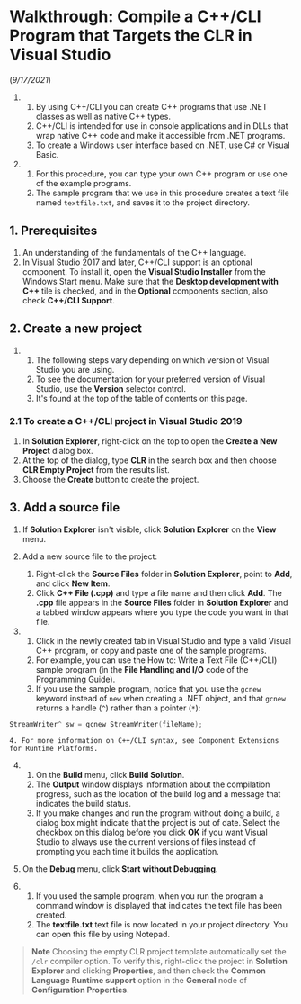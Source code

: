 # Walkthrough: Compile a C++/CLI Program that Targets the CLR in Visual Studio

(*9/17/2021*)

1.
    1. By using C++/CLI you can create C++ programs that use .NET classes as well as native C++ types.
    2. C++/CLI is intended for use in console applications and in DLLs that wrap native C++ code and make it accessible from .NET programs.
    3. To create a Windows user interface based on .NET, use C# or Visual Basic.

2.
    1. For this procedure, you can type your own C++ program or use one of the example programs.
    2. The sample program that we use in this procedure creates a text file named `textfile.txt`, and saves it to the project directory.

## 1. Prerequisites

1. An understanding of the fundamentals of the C++ language.
2. In Visual Studio 2017 and later, C++/CLI support is an optional component. To install it, open the **Visual Studio Installer** from the Windows Start menu. Make sure that the **Desktop development with C++** tile is checked, and in the **Optional** components section, also check **C++/CLI Support**.

## 2. Create a new project

1.
    1. The following steps vary depending on which version of Visual Studio you are using.
    2. To see the documentation for your preferred version of Visual Studio, use the **Version** selector control.
    3. It's found at the top of the table of contents on this page.

### 2.1 To create a C++/CLI project in Visual Studio 2019

1. In **Solution Explorer**, right-click on the top to open the **Create a New Project** dialog box.
2. At the top of the dialog, type **CLR** in the search box and then choose **CLR Empty Project** from the results list.
3. Choose the **Create** button to create the project.

## 3. Add a source file

1. If **Solution Explorer** isn't visible, click **Solution Explorer** on the **View** menu.

2. Add a new source file to the project:
    1. Right-click the **Source Files** folder in **Solution Explorer**, point to **Add**, and click **New Item**.
    2. Click **C++ File (.cpp)** and type a file name and then click **Add**.
   The **.cpp** file appears in the **Source Files** folder in **Solution Explorer** and a tabbed window appears where you type the code you want in that file.

3.
    1. Click in the newly created tab in Visual Studio and type a valid Visual C++ program, or copy and paste one of the sample programs.
    2. For example, you can use the How to: Write a Text File (C++/CLI) sample program (in the **File Handling and I/O** code of the Programming Guide).
    3. If you use the sample program, notice that you use the `gcnew` keyword instead of `new` when creating a .NET object, and that `gcnew` returns a handle (`^`) rather than a pointer (`*`):

```cpp
StreamWriter^ sw = gcnew StreamWriter(fileName);
```
    4. For more information on C++/CLI syntax, see Component Extensions for Runtime Platforms.

4.
    1. On the **Build** menu, click **Build Solution**.
    2. The **Output** window displays information about the compilation progress, such as the location of the build log and a message that indicates the build status.
    3. If you make changes and run the program without doing a build, a dialog box might indicate that the project is out of date. Select the checkbox on this dialog before you click **OK** if you want Visual Studio to always use the current versions of files instead of prompting you each time it builds the application.

5. On the **Debug** menu, click **Start without Debugging**.

6.
    1. If you used the sample program, when you run the program a command window is displayed that indicates the text file has been created.
    2. The **textfile.txt** text file is now located in your project directory. You can open this file by using Notepad.

> **Note**
> Choosing the empty CLR project template automatically set the `/clr` compiler option. To verify this, right-click the project in **Solution Explorer** and clicking **Properties**, and then check the **Common Language Runtime support** option in the **General** node of **Configuration Properties**.